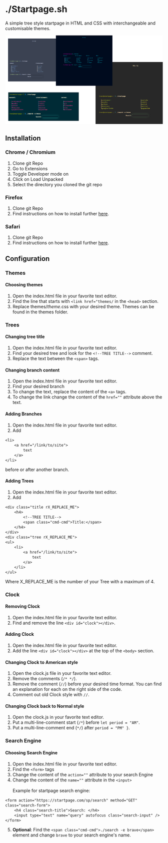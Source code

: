 # ./Startpage.sh
A simple tree style startpage in HTML and CSS with interchangeable and customisable themes.

![Preview](preview.png)

## Installation

### Chrome / Chromium
1. Clone git Repo
2. Go to Extensions
3. Toggle Developer mode on
4. Click on Load Unpacked
5. Select the directory you cloned the git repo

### Firefox
1. Clone git Repo
2. Find instructions on how to install further [here](https://stpg.tk/guides/firefox-startpage/#the-normal-way).

### Safari
1. Clone git Repo
2. Find instructions on how to install further [here](https://support.apple.com/de-de/guide/safari/ibrw1020/mac).

## Configuration

### Themes

#### Choosing themes
1. Open the index.html file in your favorite text editor.
2. Find the line that starts with `<link href="themes/` in the `<head>` section.
3. Replace themes/*theme*.css with your desired theme. Themes can be found in the themes folder.

### Trees

#### Changing tree title
1. Open the index.html file in your favorite text editor.
2. Find your desired tree and look for the `<!--TREE TITLE-->` comment.
3. Replace the text between the `<span>` tags.

#### Changing branch content
1. Open the index.html file in your favorite text editor.
2. Find your desired branch
3. To change the text, replace the content of the `<a>` tags.
4. To change the link change the content of the `href=""` attribute above the text.

#### Adding Branches
1. Open the index.html file in your favorite text editor.
2. Add
```
<li>
    <a href="/link/to/site">
        text
    </a>
</li>
```
before or after another branch.

#### Adding Trees
1. Open the index.html file in your favorite text editor.
2. Add
```
<div class="title rX_REPLACE_ME">
    <h4>
        <!--TREE TITLE-->
        <span class="cmd-cmd">Title:</span>
    </h4>
</div>
<div class="tree rX_REPLACE_ME">
<ul>
    <li>
        <a href="/link/to/site">
            text
        </a>
    </li>
</ul>
```
Where X_REPLACE_ME is the number of your Tree with a maximum of 4.


### Clock

#### Removing Clock
1. Open the index.html file in your favorite text editor.
2. Find and remove the line `<div id="clock"></div>`.

#### Adding Clock
1. Open the index.html file in your favorite text editor.
2. Add the line `<div id="clock"></div>` at the top of the `<body>` section.

#### Changing Clock to American style
1. Open the clock.js file in your favorite text editor.
2. Remove the comments (`/* */`).
3. Remove the comment (`//`) before your desired time format. You can find an explanation for each on the right side of the code.
4. Comment out old Clock style with `//`.

#### Changing Clock back to Normal style
1. Open the clock.js in your favorite text editor.
2. Put a multi-line-comment start (`/*`) before `let period = "AM"`.
3. Put a multi-line-comment end (`*/`) after `period = "PM" }`.

### Search Engine

#### Choosing Search Engine
1. Open the index.html file in your favorite text editor.
2. Find the `<form>` tags
3. Change the content of the `action=""` attribute to your search Engine
4. Change the content of the `name=""` attribute in the `<input>` \
\
Example for startpage search engine:
````
<form action="https://startpage.com/sp/search" method="GET" class="search-form">
    <h4 class="search-title">Search: </h4>
    <input type="text" name="query" autofocus class="search-input" />
</form>
````
5. **Optional**: Find the `<span class="cmd-cmd">./search -e brave</span>` element and change `brave` to your search engine's name.
